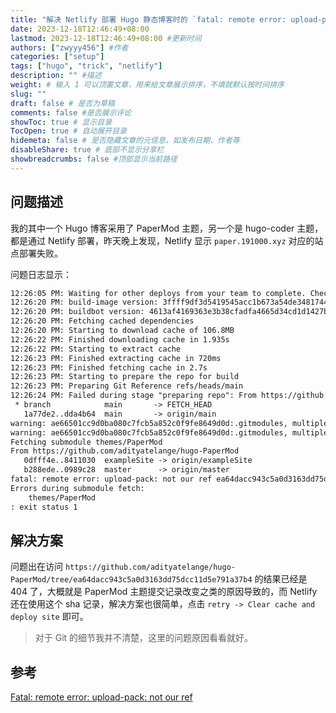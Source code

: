 ```yaml
---
title: "解决 Netlify 部署 Hugo 静态博客时的 `fatal: remote error: upload-pack: not our ref` 问题"
date: 2023-12-18T12:46:49+08:00
lastmod: 2023-12-18T12:46:49+08:00 #更新时间
authors: ["zwyyy456"] #作者
categories: ["setup"]
tags: ["hugo", "trick", "netlify"]
description: "" #描述
weight: # 输入 1 可以顶置文章，用来给文章展示排序，不填就默认按时间排序
slug: ""
draft: false # 是否为草稿
comments: false #是否展示评论
showToc: true # 显示目录
TocOpen: true # 自动展开目录
hidemeta: false # 是否隐藏文章的元信息，如发布日期、作者等
disableShare: true # 底部不显示分享栏
showbreadcrumbs: false #顶部显示当前路径
---
```

## 问题描述

我的其中一个 Hugo 博客采用了 PaperMod 主题，另一个是 hugo-coder 主题，都是通过 Netlify 部署，昨天晚上发现，Netlify 显示 `paper.191000.xyz` 对应的站点部署失败。

问题日志显示：

```txt
12:26:05 PM: Waiting for other deploys from your team to complete. Check the queue: https://app.netlify.com/teams/zwyyy456/builds
12:26:20 PM: build-image version: 3ffff9df3d5419545acc1b673a54de348174406d (focal)
12:26:20 PM: buildbot version: 4613af4169363e3b38cfadfa4665d34cd1d1427b
12:26:20 PM: Fetching cached dependencies
12:26:20 PM: Starting to download cache of 106.8MB
12:26:22 PM: Finished downloading cache in 1.935s
12:26:22 PM: Starting to extract cache
12:26:23 PM: Finished extracting cache in 720ms
12:26:23 PM: Finished fetching cache in 2.7s
12:26:23 PM: Starting to prepare the repo for build
12:26:23 PM: Preparing Git Reference refs/heads/main
12:26:24 PM: Failed during stage "preparing repo": From https://github.com/zwyyy456/hugo_papermod_blog
 * branch            main       -> FETCH_HEAD
   1a77de2..dda4b64  main       -> origin/main
warning: ae66501cc9d0ba080c7fcb5a852c0f9fe8649d0d:.gitmodules, multiple configurations found for "submodule.themes/PaperMod.path". Skipping second one!
warning: ae66501cc9d0ba080c7fcb5a852c0f9fe8649d0d:.gitmodules, multiple configurations found for "submodule.themes/PaperMod.url". Skipping second one!
Fetching submodule themes/PaperMod
From https://github.com/adityatelange/hugo-PaperMod
   0dfff4e..8411030  exampleSite -> origin/exampleSite
   b288ede..0989c28  master      -> origin/master
fatal: remote error: upload-pack: not our ref ea64dacc943c5a0d3163dd75dcc11d5e791a37b4
Errors during submodule fetch:
	themes/PaperMod
: exit status 1
```

## 解决方案

问题出在访问 `https://github.com/adityatelange/hugo-PaperMod/tree/ea64dacc943c5a0d3163dd75dcc11d5e791a37b4` 的结果已经是 404 了，大概就是 PaperMod 主题提交记录改变之类的原因导致的，而 Netlify 还在使用这个 sha 记录，解决方案也很简单，点击 `retry -> Clear cache and deploy site` 即可。

> 对于 Git 的细节我并不清楚，这里的问题原因看看就好。

## 参考

[Fatal: remote error: upload-pack: not our ref](https://answers.netlify.com/t/fatal-remote-error-upload-pack-not-our-ref/101335)